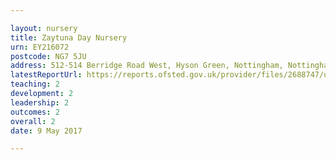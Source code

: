 ```yaml
---

layout: nursery
title: Zaytuna Day Nursery
urn: EY216072
postcode: NG7 5JU
address: 512-514 Berridge Road West, Hyson Green, Nottingham, Nottinghamshire, NG7 5JU
latestReportUrl: https://reports.ofsted.gov.uk/provider/files/2688747/urn/EY216072.pdf
teaching: 2
development: 2
leadership: 2
outcomes: 2
overall: 2
date: 9 May 2017

---
```

